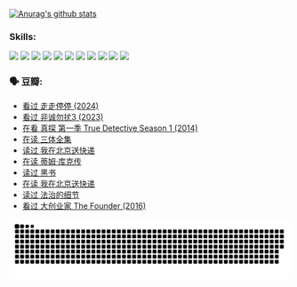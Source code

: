 
[![Anurag's github stats](https://github-readme-stats.vercel.app/api?username=w940853815)](https://github.com/anuraghazra/github-readme-stats)

### Skills:

<code><img height="32" src="https://cdn.jsdelivr.net/npm/simple-icons@v5/icons/python.svg"></code>
<code><img height="32" src="https://cdn.jsdelivr.net/npm/simple-icons@v5/icons/javascript.svg"></code>
<code><img height="32" src="https://cdn.jsdelivr.net/npm/simple-icons@v5/icons/django.svg"></code>
<code><img height="32" src="https://cdn.jsdelivr.net/npm/simple-icons@v5/icons/flask.svg"></code>
<code><img height="32" src="https://cdn.jsdelivr.net/npm/simple-icons@v5/icons/vuetify.svg"></code>
<code><img height="32" src="https://cdn.jsdelivr.net/npm/simple-icons@v5/icons/git.svg"></code>
<code><img height="32" src="https://cdn.jsdelivr.net/npm/simple-icons@v5/icons/docker.svg"></code>
<code><img height="32" src="https://cdn.jsdelivr.net/npm/simple-icons@v5/icons/postgresql.svg"></code>
<code><img height="32" src="https://cdn.jsdelivr.net/npm/simple-icons@v5/icons/elasticsearch.svg"></code>
<code><img height="32" src="https://cdn.jsdelivr.net/npm/simple-icons@v5/icons/macos.svg"></code>
<code><img height="32" src="https://cdn.jsdelivr.net/npm/simple-icons@v5/icons/linux.svg"></code>

### 🗣 豆瓣:

<!-- DOUBAN-ACTIVITIES:START -->
- [看过 走走停停‎ (2024)](https://www.douban.com/people/136069238/status/4684430230/?_i=24091568)
- [看过 非诚勿扰3‎ (2023)](https://www.douban.com/people/136069238/status/4676324100/?_i=24091568)
- [在看 真探 第一季 True Detective Season 1‎ (2014)](https://www.douban.com/people/136069238/status/4673382852/?_i=24091568)
- [在读 三体全集](https://www.douban.com/people/136069238/status/4672842521/?_i=24091568)
- [读过 我在北京送快递](https://www.douban.com/people/136069238/status/4672842036/?_i=24091568)
- [在读 蒂姆·库克传](https://www.douban.com/people/136069238/status/4663517053/?_i=24091568)
- [读过 黑书](https://www.douban.com/people/136069238/status/4663516022/?_i=24091568)
- [在读 我在北京送快递](https://www.douban.com/people/136069238/status/4658098365/?_i=24091568)
- [读过 法治的细节](https://www.douban.com/people/136069238/status/4657347558/?_i=24091568)
- [看过 大创业家 The Founder‎ (2016)](https://www.douban.com/people/136069238/status/4649667693/?_i=24091568)
<!-- DOUBAN-ACTIVITIES:END -->


![Snake animation](https://raw.githubusercontent.com/w940853815/w940853815/output/github-contribution-grid-snake.svg)

<!--
**w940853815/w940853815** is a ✨ _special_ ✨ repository because its `README.md` (this file) appears on your GitHub profile.

Here are some ideas to get you started:

- 🔭 I’m currently working on ...
- 🌱 I’m currently learning ...
- 👯 I’m looking to collaborate on ...
- 🤔 I’m looking for help with ...
- 💬 Ask me about ...
- 📫 How to reach me: ...
- 😄 Pronouns: ...
- ⚡ Fun fact: ...
-->
